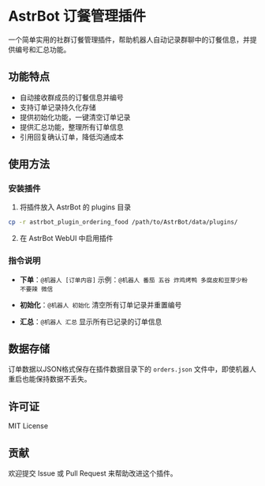 # AstrBot 订餐管理插件

一个简单实用的社群订餐管理插件，帮助机器人自动记录群聊中的订餐信息，并提供编号和汇总功能。

## 功能特点

- 自动接收群成员的订餐信息并编号
- 支持订单记录持久化存储
- 提供初始化功能，一键清空订单记录
- 提供汇总功能，整理所有订单信息
- 引用回复确认订单，降低沟通成本

## 使用方法

### 安装插件

1. 将插件放入 AstrBot 的 plugins 目录
```bash
cp -r astrbot_plugin_ordering_food /path/to/AstrBot/data/plugins/
```

2. 在 AstrBot WebUI 中启用插件

### 指令说明

- **下单**：`@机器人 [订单内容]`
  示例：`@机器人 番茄 五谷 炸鸡烤鸭 多腐皮和豆芽少粉 不要辣 微信`

- **初始化**：`@机器人 初始化`
  清空所有订单记录并重置编号

- **汇总**：`@机器人 汇总`
  显示所有已记录的订单信息

## 数据存储

订单数据以JSON格式保存在插件数据目录下的 `orders.json` 文件中，即使机器人重启也能保持数据不丢失。

## 许可证

MIT License

## 贡献

欢迎提交 Issue 或 Pull Request 来帮助改进这个插件。
